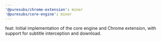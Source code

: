 ```yaml
---
'@puresubs/chrome-extension': minor
'@puresubs/core-engine': minor
---
```


feat: Initial implementation of the core engine and Chrome extension, with support for subtitle interception and download.

